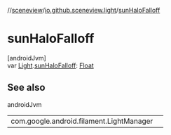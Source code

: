 //[sceneview](../../index.md)/[io.github.sceneview.light](index.md)/[sunHaloFalloff](sun-halo-falloff.md)

# sunHaloFalloff

[androidJvm]\
var [Light](index.md#1927638868%2FClasslikes%2F-1571379623).[sunHaloFalloff](sun-halo-falloff.md): [Float](https://kotlinlang.org/api/latest/jvm/stdlib/kotlin/-float/index.html)

## See also

androidJvm

| | |
|---|---|
| com.google.android.filament.LightManager |  |

